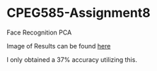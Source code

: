 # CPEG585-Assignment8
Face Recognition PCA


Image of Results can be found [here](https://github.com/Gypsaman/CPEG585-Assignment8/blob/master/Results.pdf)

I only obtained a 37% accuracy utilizing this.
